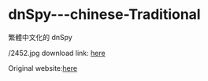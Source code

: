 # dnSpy---chinese-Traditional
繁體中文化的 dnSpy

/2452.jpg 
download link: [here](https://1drv.ms/u/s!AuCeI3Rb0vNfaRtAtal7EbWaVjk?e=XVbvXR)

Original website:[here](https://github.com/dnSpy/dnSpy)
